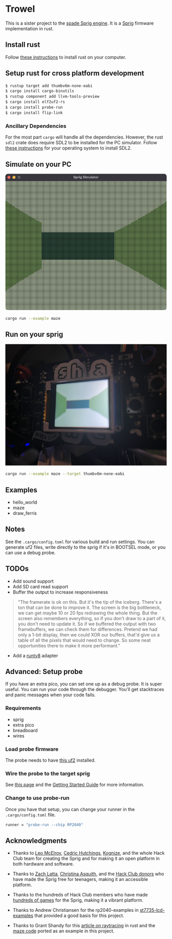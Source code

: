 # Trowel

This is a sister project to the [spade Sprig
engine](https://github.com/hackclub/spade). It is a
[Sprig](https://sprig.hackclub.com) firmware implementation in rust.

## Install rust

Follow [these instructions](https://www.rust-lang.org/tools/install) to install
rust on your computer.

## Setup rust for cross platform development

``` sh
$ rustup target add thumbv6m-none-eabi
$ cargo install cargo-binutils
$ rustup component add llvm-tools-preview
$ cargo install elf2uf2-rs
$ cargo install probe-run
$ cargo install flip-link
```

### Ancillary Dependencies

For the most part `cargo` will handle all the dependencies. However, the rust
`sdl2` crate does require SDL2 to be installed for the PC simulator. Follow
[these instructions](https://crates.io/crates/sdl2) for your operating system to
install SDL2.

## Simulate on your PC

![maze on the pc simulator](/assets/maze-pc.png)

``` sh
cargo run --example maze
```

## Run on your sprig

![maze on the sprig](/assets/maze-sprig.png)

``` sh
cargo run --example maze --target thumbv6m-none-eabi
```

## Examples

* hello_world
* maze
* draw_ferris

## Notes

See the `.cargo/config.toml` for various build and run settings. You can generate uf2
files, write directly to the sprig if it's in BOOTSEL mode, or you can use a
debug probe.

## TODOs

* Add sound support
* Add SD card read support
* Buffer the output to increase responsiveness

> "The framerate is ok on this. But it's the tip of the iceberg. There's a ton
> that can be done to improve it. The screen is the big bottleneck, we can get
> maybe 10 or 20 fps redrawing the whole thing. But the screen also remembers
> everything, so if you don't draw to a part of it, you don't need to update it.
> So if we buffered the output with two framebuffers, we can check them for
> differences. Pretend we had only a 1-bit display, then we could XOR our
> buffers, that'd give us a table of all the pixels that would need to change.
> So some neat opportunities there to make it more performant."

* Add a [runty8](https://github.com/jjant/runty8) adapter

## Advanced: Setup probe

If you have an extra pico, you can set one up as a debug probe. It is super
useful. You can run your code through the debugger. You'll get stacktraces and
panic messages when your code fails.

### Requirements

* sprig
* extra pico
* breadboard
* wires

### Load probe firmware

The probe needs to have [this
uf2](https://github.com/raspberrypi/picoprobe/releases/latest/download/picoprobe.uf2)
installed. 

### Wire the probe to the target sprig

See [this
page](https://www.raspberrypi.com/documentation/microcontrollers/raspberry-pi-pico.html)
and the [Getting Started
Guide](https://datasheets.raspberrypi.com/pico/getting-started-with-pico.pdf)
for more information.

### Change to use probe-run

Once you have that setup, you can change your runner in the `.cargo/config.toml` file.

``` sh
runner = "probe-run --chip RP2040"
```

## Acknowledgments

* Thanks to [Leo McElroy](https://github.com/leomcelroy), [Cedric
  Hutchings](https://github.com/cedric-h),
  [Kognize](https://github.com/kognise), and the whole Hack Club team for
  creating the Sprig and for making it an open platform in both hardware and
  software.

* Thanks to [Zach Latta](https://zachlatta.com), [Christina
  Asquith](https://christinaasquith.com), and the [Hack Club
  donors](https://hackclub.com/philanthropy/) who have made the Sprig free for
  teenagers, making it an accessible platform.

* Thanks to the hundreds of Hack Club members who have made [hundreds of
  games](https://sprig.hackclub.com/gallery) for the Sprig, making it a vibrant
  platform.

* Thanks to Andrew Christiansen for the rp2040-examples in
  [st7735-lcd-examples](https://github.com/sajattack/st7735-lcd-examples) that
  provided a good basis for this project.

* Thanks to Grant Shandy for this [article on
  raytracing](https://grantshandy.github.io/posts/raycasting/) in rust and the
  [maze
  code](https://github.com/grantshandy/wasm4-raycaster/blob/main/src/lib.rs)
  ported as an example in this project.

